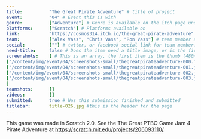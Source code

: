 ```yaml
---
title:          "The Great Pirate Adventure" # title of project
event:          "04" # Event this is with
genre:          ["Adventure"] # Genre is available on the itch page under more information
platforms:      ["Scratch"] # Platforms available on
link:           "https://cosmos314.itch.io/the-great-pirate-adventure" # Link to ITCH page
team:           ["Alex Vass", "Chris Vass", "Ron Vass"] # team member array, first and last name only, will auto match against previous entries eventually
social:         [""] # twtter, or facebook social link for team member. This can be an array to match the team array
need-title:     false # Does the item need a title image, or is the first image in the screenshots it
screenshots:    [ # This is an array, the first item is the thumb (480x270), and the second is the screenshot (1920x1080)
["/content/img/event/04/screenshots-small/thegreatpirateadventure-000.jpg", "/content/img/event/04/screenshots/thegreatpirateadventure-000.jpg"],
["/content/img/event/04/screenshots-small/thegreatpirateadventure-001.jpg", "/content/img/event/04/screenshots/thegreatpirateadventure-001.jpg"],
["/content/img/event/04/screenshots-small/thegreatpirateadventure-002.jpg", "/content/img/event/04/screenshots/thegreatpirateadventure-002.jpg"],
["/content/img/event/04/screenshots-small/thegreatpirateadventure-003.jpg", "/content/img/event/04/screenshots/thegreatpirateadventure-003.jpg"]
]
teamshots:      []
videos:         []
submitted:      true # Was this submission finished and submitted
titlebar:       title-026.jpg #this is the header for the page
---
```

This game was made in Scratch 2.0. See the The Great PTBO Game Jam 4 Pirate Adventure at https://scratch.mit.edu/projects/206093110/